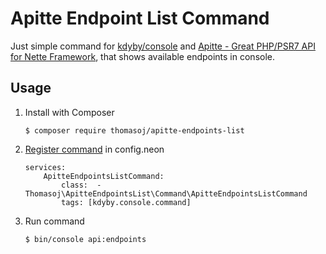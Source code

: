 # Apitte Endpoint List Command

Just simple command for [kdyby/console](https://github.com/Kdyby/Console/) and [Apitte - Great PHP/PSR7 API for Nette Framework](https://github.com/apitte), that shows available endpoints in console.

## Usage
1. Install with Composer 
	```
	$ composer require thomasoj/apitte-endpoints-list
	``` 

2. [Register command](https://github.com/Kdyby/Console/blob/master/docs/en/index.md#registering-commands) in config.neon
	```
	services:
		ApitteEndpointsListCommand:
			class: 	- Thomasoj\ApitteEndpointsList\Command\ApitteEndpointsListCommand
			tags: [kdyby.console.command]
	```
3. Run command
	```
	$ bin/console api:endpoints
	```
